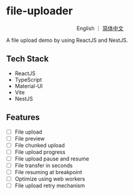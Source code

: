 # file-uploader

<p align="center">English ｜ <a href="./README_zh.md">简体中文</a><p>

A file upload demo by using ReactJS and NestJS.

## Tech Stack

- ReactJS
- TypeScript
- Material-UI
- Vite
- NestJS

## Features

- [ ] File upload
- [ ] File preview
- [ ] File chunked upload
- [ ] File upload progress
- [ ] File upload pause and resume
- [ ] File transfer in seconds
- [ ] File resuming at breakpoint
- [ ] Optimize using web workers
- [ ] File upload retry mechanism
